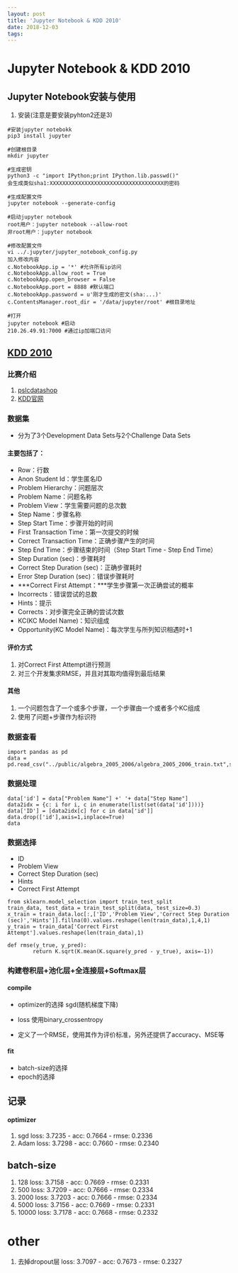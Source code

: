 ```yaml
---
layout: post
title: 'Jupyter Notebook & KDD 2010'
date: 2018-12-03
tags:
---
```

# Jupyter Notebook & KDD 2010
## Jupyter Notebook安装与使用
1. 安装(注意是要安装pyhton2还是3)

```
#安装jupyter notebokk
pip3 install jupyter

#创建根目录
mkdir jupyter

#生成密钥
python3 -c "import IPython;print IPython.lib.passwd()"
会生成类似sha1:XXXXXXXXXXXXXXXXXXXXXXXXXXXXXXXXXXXX的密码

#生成配置文件
jupyter notebook --generate-config

#启动jupyter notebook
root用户：jupyter notebook --allow-root
非root用户：jupyter notebook

#修改配置文件
vi ../.jupyter/jupyter_notebook_config.py
加入修改内容
c.NotebookApp.ip = '*' #允许所有ip访问
c.NotebookApp.allow_root = True
c.NotebookApp.open_browser = False
c.NotebookApp.port = 8888 #默认端口
c.NotebookApp.password = u'刚才生成的密文(sha:...)'
c.ContentsManager.root_dir = '/data/jupyter/root' #根目录地址

#打开
jupyter notebook #启动
210.26.49.91:7000 #通过ip加端口访问
```


## [KDD 2010](http://210.26.49.91:7000/notebooks/jiangfan/CNN_Test/DataAnalysis.ipynb)

### 比赛介绍
1. [pslcdatashop](https://pslcdatashop.web.cmu.edu/KDDCup/rules.jsp)
1. [KDD官网](https://www.kdd.org/kdd-cup/view/kdd-cup-2010-student-performance-evaluation/Intro)
 
### 数据集
- 分为了3个Development Data Sets与2个Challenge Data Sets

#### 主要包括了：
- Row：行数
- Anon Student Id：学生匿名ID
- Problem Hierarchy：问题层次
- Problem Name：问题名称
- Problem View：学生需要问题的总次数
- Step Name：步骤名称
- Step Start Time：步骤开始的时间
- First Transaction Time：第一次提交的时候
- Correct Transaction Time：正确步骤产生的时间
- Step End Time：步骤结束的时间（Step Start Time - Step End Time）
- Step Duration (sec)：步骤耗时
- Correct Step Duration (sec)：正确步骤耗时
- Error Step Duration (sec)：错误步骤耗时
- ***Correct First Attempt：***学生步骤第一次正确尝试的概率
- Incorrects：错误尝试的总数
- Hints：提示
- Corrects：对步骤完全正确的尝试次数
- KC(KC Model Name)：知识组成
- Opportunity(KC Model Name)：每次学生与所列知识相遇时+1

#### 评价方式
1. 对Correct First Attempt进行预测
1. 对三个开发集求RMSE，并且对其取均值得到最后结果

#### 其他
1. 一个问题包含了一个或多个步骤，一个步骤由一个或者多个KC组成
1. 使用了问题+步骤作为标识符

### 数据查看

```
import pandas as pd
data = pd.read_csv("../public/algebra_2005_2006/algebra_2005_2006_train.txt",sep='\t')
```

### 数据处理
```
data['id'] = data["Problem Name"] +' '+ data["Step Name"]
data2idx = {c: i for i, c in enumerate(list(set(data['id'])))} 
data['ID'] = [data2idx[c] for c in data['id']]
data.drop(['id'],axis=1,inplace=True)
data
```

### 数据选择
- ID
- Problem View
- Correct Step Duration (sec)
- Hints
- Correct First Attempt

```
from sklearn.model_selection import train_test_split
train_data, test_data = train_test_split(data, test_size=0.3)
x_train = train_data.loc[:,['ID','Problem View','Correct Step Duration (sec)','Hints']].fillna(0).values.reshape(len(train_data),1,4,1)
y_train = train_data['Correct First Attempt'].values.reshape(len(train_data),1)

def rmse(y_true, y_pred):
        return K.sqrt(K.mean(K.square(y_pred - y_true), axis=-1))
```

### 构建卷积层+池化层+全连接层+Softmax层

#### compile
- optimizer的选择
sgd(随机梯度下降)

- loss 使用binary_crossentropy

- 定义了一个RMSE，使用其作为评价标准，另外还提供了accuracy、MSE等

#### fit 
- batch-size的选择
- epoch的选择

## 记录
#### optimizer
1. sgd
loss: 3.7235 - acc: 0.7664 - rmse: 0.2336
1. Adam
loss: 3.7298 - acc: 0.7660 - rmse: 0.2340

## batch-size
1. 128
loss: 3.7158 - acc: 0.7669 - rmse: 0.2331
1. 500
loss: 3.7209 - acc: 0.7666 - rmse: 0.2334
1. 2000
loss: 3.7203 - acc: 0.7666 - rmse: 0.2334
1. 5000
loss: 3.7156 - acc: 0.7669 - rmse: 0.2331
1. 10000
loss: 3.7178 - acc: 0.7668 - rmse: 0.2332

# other
1. 去掉dropout层
loss: 3.7097 - acc: 0.7673 - rmse: 0.2327


